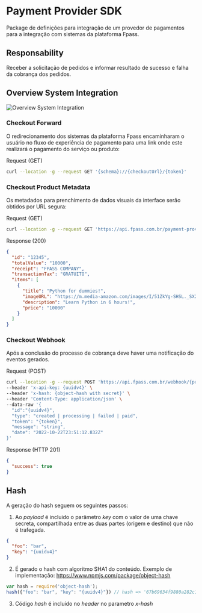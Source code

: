 # Payment Provider SDK
Package de definições para integração de um provedor de pagamentos para a integração com sistemas da plataforma Fpass.
## Responsability
Receber a solicitação de pedidos e informar resultado de sucesso e falha da cobrança dos pedidos.
## Overview System Integration 
![Overview System Integration](https://www.plantuml.com/plantuml/proxy?cache=no&src=https://raw.githubusercontent.com/Holding-Fpass/payment-provider-sdk/main/uml/overview-systems-integration.iuml)

### Checkout Forward
O redirecionamento dos sistemas da plataforma Fpass encaminharam o usuário no fluxo de experiência de pagamento para uma link onde este realizará o pagamento do serviço ou produto:

Request (GET)
```sh
curl --location -g --request GET '{schema}://{checkoutUrl}/{token}'
```

### Checkout Product Metadata
Os metadados para prenchimento de dados visuais da interface serão obtidos por URL segura:

Request (GET)
```sh
curl --location -g --request GET 'https://api.fpass.com.br/payment-provider/{token}'
```

Response (200)
```json
{
  "id": "12345",
  "totalValue": "10000",
  "receipt": "FPASS COMPANY",
  "transactionTax": "GRATUITO",
  "items": [
    {
      "title": "Python for dummies!",
      "imageURL": "https://m.media-amazon.com/images/I/51ZkYg-SHSL._SX260_.jpg",
      "description": "Learn Python in 6 hours!",
      "price": "10000"
    }
  ]
}
```

### Checkout Webhook
Após a conclusão do processo de cobrança deve haver uma notificação do eventos gerados.

Request (POST)
```sh
curl --location -g --request POST 'https://api.fpass.com.br/webhook/{providerCode}' \
--header 'x-api-key: {uuidv4}' \
--header 'x-hash: {object-hash with secret}' \
--header 'Content-Type: application/json' \
--data-raw '{
  "id":"{uuidv4}",
  "type": "created | processing | failed | paid",
  "token": "{token}",
  "message": "string",
  "date": "2022-10-22T23:51:12.832Z"
}'
```

Response (HTTP 201)
```json
{
  "success": true
}
```

## Hash
A geração do hash seguem os seguintes passos:
1. Ao _payload_ é incluido o parâmetro _key_ com o valor de uma chave secreta, compartilhada entre as duas partes (origem e destino) que não é trafegada.
```json
{
  "foo": "bar",
  "key": "{uuidv4}"
}
```
2. É gerado o hash com algoritmo SHA1 do conteúdo.
Exemplo de implementação: https://www.npmjs.com/package/object-hash
```typescript
var hash = require('object-hash');
hash({"foo": "bar", "key": "{uuidv4}"}) // hash => '67b69634f9880a282c14a0f0cb7ba20cf5d677e9'
```
3. Código _hash_ é incluído no _header_ no parametro _x-hash_ 